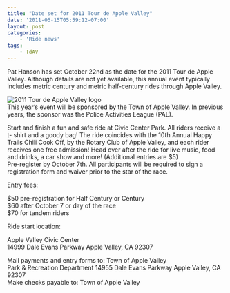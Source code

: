 ```yaml
---
title: "Date set for 2011 Tour de Apple Valley"
date: '2011-06-15T05:59:12-07:00'
layout: post
categories:
    - 'Ride news'
tags:
    - TdAV
---
```


Pat Hanson has set October 22nd as the date for the 2011 Tour de Apple Valley. Although details are not yet available, this annual event typically includes metric century and metric half-century rides through Apple Valley.  
  
![2011 Tour de Apple Valley logo](https://www.hdcycling.org/assets/img/2011/10/11-tour-de-apple-valley.jpg)  
This year’s event will be sponsored by the Town of Apple Valley. In previous years, the sponsor was the Police Activities League (PAL).

Start and finish a fun and safe ride at Civic Center Park. All riders receive a t- shirt and a goody bag! The ride coincides with the 10th Annual Happy Trails Chili Cook Off, by the Rotary Club of Apple Valley, and each rider receives one free admission! Head over after the ride for live music, food and drinks, a car show and more! (Additional entries are $5)  
Pre-register by October 7th. All participants will be required to sign a registration form and waiver prior to the star of the race.

Entry fees:

$50 pre-registration for Half Century or Century  
$60 after October 7 or day of the race  
$70 for tandem riders

Ride start location:

Apple Valley Civic Center  
14999 Dale Evans Parkway Apple Valley, CA 92307

Mail payments and entry forms to: Town of Apple Valley  
Park &amp; Recreation Department 14955 Dale Evans Parkway Apple Valley, CA 92307  
Make checks payable to: Town of Apple Valley